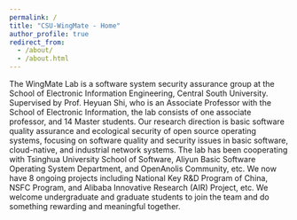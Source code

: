 ```yaml
---
permalink: /
title: "CSU-WingMate - Home"
author_profile: true
redirect_from: 
  - /about/
  - /about.html
---
```


The WingMate Lab is a software system security assurance group at the School of Electronic Information Engineering, Central South University.
Supervised by Prof. Heyuan Shi, who is an Associate Professor with the School of Electronic Information, the lab consists of one associate professor, and 14 Master students.
Our research direction is basic software quality assurance and ecological security of open source operating systems, focusing on software quality and security issues in basic software, cloud-native, and industrial network systems.
The lab has been cooperating with Tsinghua University School of Software, Aliyun Basic Software Operating System Department, and OpenAnolis Community, etc.
We now have 8 ongoing projects including National Key R&D Program of China, NSFC Program, and Alibaba Innovative Research (AIR) Project, etc.
We welcome undergraduate and graduate students to join the team and do something rewarding and meaningful together.

